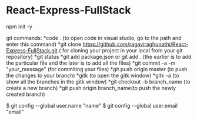 # React-Express-FullStack

npm init -y

git commands:
*code . (to open code in visual studio, go to the path and enter this command)
*git clone https://github.com/ragaviraghupathi/React-Express-FullStack.git ( for cloning your project in your local from your git repository)
*git status
*git add package.json or git add . (the earlier is to add the particular file and the later is to add all the files)
*git commit -a -m "your_message" (for commiting your files)
*git push origin master (to push the changes to your branch)
*gitk (to open the gitk window)
*gitk -a (to show all the branches in the gitk window)
*git checkout -b branch_name (to create a new branch)
*git push origin branch_name(to push the newly created branch)

$ git config --global user.name "name"
$ git config --global user.email "email"
